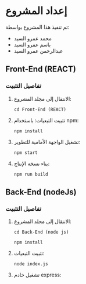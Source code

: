 # إعداد المشروع

تم تنفيذ هذا المشروع بواسطة:
- محمد عمرو السيد
- باسم عمرو السيد
- عبدالرحمن عمرو السيد

## Front-End (REACT)

### تفاصيل التثبيت

1. الانتقال إلى مجلد المشروع:
   ```
   cd Front-End (REACT)
   ```

2. تثبيت التبعيات:
   باستخدام npm:
   ```
   npm install
   ```


3. تشغيل الواجهة الأمامية للتطوير:
   ```
   npm start
   ```

4. بناء نسخة الإنتاج:
   ```
   npm run build
   ```

## Back-End (nodeJs)

### تفاصيل التثبيت

1. الانتقال إلى مجلد المشروع:
   ```
   cd Back-End (node js)
   ```
   ```
   npm install
   ```

2. تثبيت التبعيات:
   ```
   node index.js

   ```

3. تشغيل خادم express:
